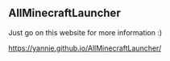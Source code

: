 ## AllMinecraftLauncher

Just go on this website for more information :)

https://yannje.github.io/AllMinecraftLauncher/
